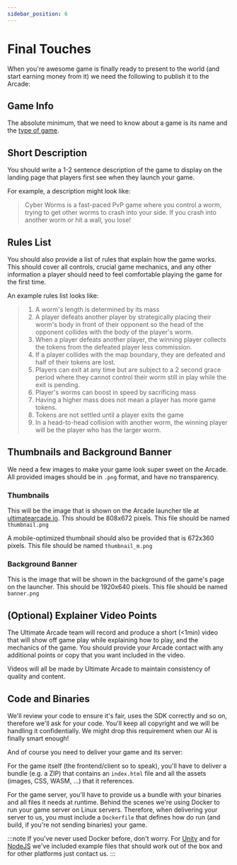 ```yaml
---
sidebar_position: 6
---
```


# Final Touches

When you're awesome game is finally ready to present to the world (and start earning money from it) we
need the following to publish it to the Arcade:

## Game Info

The absolute minimum, that we need to know about a game is its name and the [type of game](../supported-game-types). 

## Short Description

You should write a 1-2 sentence description of the game to display on the landing page that players first see when they launch your game.

For example, a description might look like:

> Cyber Worms is a fast-paced PvP game where you control a worm, trying to get other worms to crash into your side. If you crash into another worm or hit a wall, you lose!

## Rules List

You should also provide a list of rules that explain how the game works. This should cover all controls, crucial game mechanics, and any other information a player should need to feel comfortable playing the game for the first time.

An example rules list looks like:


> 1. A worm's length is determined by its mass
> 2. A player defeats another player by strategically placing their worm's body in front of their opponent so the head of the opponent collides with the body of the player's worm.
> 3. When a player defeats another player, the winning player collects the tokens from the defeated player less commission.
> 4. If a player collides with the map boundary, they are defeated and half of their tokens are lost.
> 5. Players can exit at any time but are subject to a 2 second grace period where they cannot control their worm still in play while the exit is pending.
> 6. Player's worms can boost in speed by sacrificing mass
> 7. Having a higher mass does not mean a player has more game tokens.
> 8. Tokens are not settled until a player exits the game
> 9. In a head-to-head collision with another worm, the winning player will be the player who has the larger worm.

## Thumbnails and Background Banner

We need a few images to make your game look super sweet on the Arcade. All provided images should be in `.png` format, and have no transparency.

### Thumbnails

This will be the image that is shown on the Arcade launcher tile at [ultimatearcade.io](https://ultimatearcade.io). This should be 808x672 pixels. This file should be named `thumbnail.png`

A mobile-optimized thumbnail should also be provided that is 672x360 pixels. This file should be named `thumbnail_m.png`

### Background Banner

This is the image that will be shown in the background of the game's page on the launcher. This should be 1920x640 pixels. This file should be named `banner.png`

## (Optional) Explainer Video Points

The Ultimate Arcade team will record and produce a short (<1min) video that will show off game play while explaining how to play, and the mechanics of the game. You should provide your Arcade contact with any additional points or copy that you want included in the video.

Videos will all be made by Ultimate Arcade to maintain consistency of quality and content.

## Code and Binaries

We'll review your code to ensure it's fair, uses the SDK correctly and so on, therefore we'll ask for your code.
You'll keep all copyright and we will be handling it confidentially. We might drop this requirement when our
AI is finally smart enough!

And of course you need to deliver your game and its server:

For the game itself (the frontend/client so to speak), you'll have to deliver a bundle (e.g. a ZIP) that contains
an `index.html` file and all the assets (images, CSS, WASM, ...) that it references.

For the game server, you'll have to provide us a bundle with your binaries and all files it needs at runtime. 
Behind the scenes we're using Docker to run your game server on Linux servers. Therefore, when delivering your server to us,
you must include a `Dockerfile` that defines how do run (and build, if you're not sending binaries) your game.

:::note
If you've never used Docker before, don't worry. For [Unity](https://github.com/UltimateTournament/ArcadeUnitySDK/blob/main/Dockerfile) and for [NodeJS](https://github.com/UltimateTournament/ArcadeNodeJSSDK/blob/main/Dockerfile) we've included example files
that should work out of the box and for other platforms just contact us.
:::
